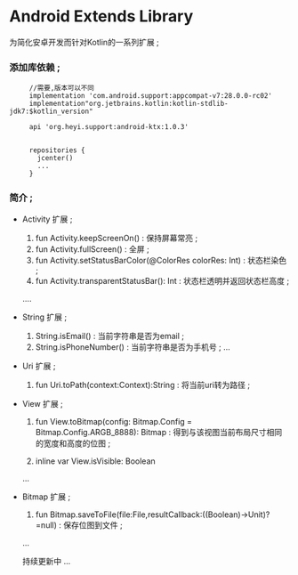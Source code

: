 
# Android Extends Library 

   为简化安卓开发而针对Kotlin的一系列扩展 ;




### 添加库依赖 ;
 
         //需要,版本可以不同 
         implementation 'com.android.support:appcompat-v7:28.0.0-rc02'
         implementation"org.jetbrains.kotlin:kotlin-stdlib-jdk7:$kotlin_version"
         
         api 'org.heyi.support:android-ktx:1.0.3'
         
         
         repositories {
           jcenter()
           ...
         }
         
    
        
### 简介 ;
 
 - Activity 扩展 ;
 
   1. fun Activity.keepScreenOn() : 保持屏幕常亮 ;
   2. fun Activity.fullScreen() : 全屏 ;
   3. fun Activity.setStatusBarColor(@ColorRes colorRes: Int) : 状态栏染色 ;
   4. fun Activity.transparentStatusBar(): Int : 状态栏透明并返回状态栏高度 ;
   
   ....
   
 - String 扩展 ;
 
   1. String.isEmail() : 当前字符串是否为email ;
   2. String.isPhoneNumber() : 当前字符串是否为手机号 ;
   ...
   
 - Uri 扩展 ;
 
   1. fun Uri.toPath(context:Context):String : 将当前uri转为路径 ;
   
 - View 扩展 ;
 
   1. fun View.toBitmap(config: Bitmap.Config = Bitmap.Config.ARGB_8888): Bitmap : 得到与该视图当前布局尺寸相同的宽度和高度的位图 ;
   
   2. inline var View.isVisible: Boolean 
   
   ...
   
 - Bitmap 扩展 ;
 
   1. fun Bitmap.saveToFile(file:File,resultCallback:((Boolean)->Unit)?=null) : 保存位图到文件 ;
   
   ...  
   
   
   持续更新中 ...
   